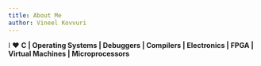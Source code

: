 ```yaml
---
title: About Me
author: Vineel Kovvuri
---
```


I :heart:  **C | Operating Systems | Debuggers | Compilers | Electronics | FPGA | Virtual Machines | Microprocessors**